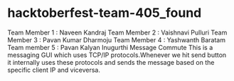 # hacktoberfest-team-405_found
Team Member 1 : Naveen Kandraj
Team Member 2 : Vaishnavi Pulluri
Team Member 3 : Pavan Kumar Dharmoju
Team Member 4 : Yashwanth Baratam
Team member 5 : Pavan Kalyan Inugurthi
Message Commute
This is a messaging GUI which uses TCP/IP protocols.Whenever we hit send button it internally uses these protocols and sends the message based on the specific client IP and viceversa.
